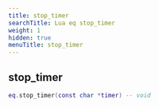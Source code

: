 ```yaml
---
title: stop_timer
searchTitle: Lua eq stop_timer
weight: 1
hidden: true
menuTitle: stop_timer
---
```

## stop_timer
```lua
eq.stop_timer(const char *timer) -- void
```